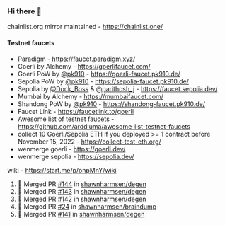 ### Hi there 👋

chainlist.org mirror maintained - https://chainlist.one/

#### Testnet faucets
- Paradigm - https://faucet.paradigm.xyz/
- Goerli by Alchemy - https://goerlifaucet.com/
- Goerli PoW by [@pk910](https://github.com/pk910/PoWFaucet) - https://goerli-faucet.pk910.de/
- Sepolia PoW by [@pk910](https://github.com/pk910/PoWFaucet) - https://sepolia-faucet.pk910.de/
- Sepolia by [@Dock_Boss](https://twitter.com/Dock_Boss) & [@parithosh_j](https://twitter.com/parithosh_j) - https://faucet.sepolia.dev/
- Mumbai by Alchemy - https://mumbaifaucet.com/
- Shandong PoW by [@pk910](https://github.com/pk910/PoWFaucet) - https://shandong-faucet.pk910.de/ 
- Faucet Link - https://faucetlink.to/goerli
- Awesome list of testnet faucets - https://github.com/arddluma/awesome-list-testnet-faucets
- collect 10 Goerli/Sepolia ETH if you deployed >= 1 contract before November 15, 2022 - https://collect-test-eth.org/
- wenmerge goerli - https://goerli.dev/
- wenmerge sepolia - https://sepolia.dev/ 

wiki - https://start.me/p/onpMnY/wiki

<!--START_SECTION:activity-->
1. 🎉 Merged PR [#144](https://github.com/shawnharmsen/degen/pull/144) in [shawnharmsen/degen](https://github.com/shawnharmsen/degen)
2. 🎉 Merged PR [#143](https://github.com/shawnharmsen/degen/pull/143) in [shawnharmsen/degen](https://github.com/shawnharmsen/degen)
3. 🎉 Merged PR [#142](https://github.com/shawnharmsen/degen/pull/142) in [shawnharmsen/degen](https://github.com/shawnharmsen/degen)
4. 🎉 Merged PR [#24](https://github.com/shawnharmsen/braindump/pull/24) in [shawnharmsen/braindump](https://github.com/shawnharmsen/braindump)
5. 🎉 Merged PR [#141](https://github.com/shawnharmsen/degen/pull/141) in [shawnharmsen/degen](https://github.com/shawnharmsen/degen)
<!--END_SECTION:activity-->

